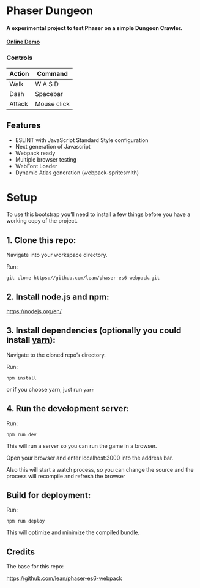# Phaser Dungeon
#### A experimental project to test Phaser on a simple Dungeon Crawler.

#### [Online Demo](http://phaser-dungeon.herokuapp.com/)
### Controls

| Action | Command |
| ------ | ------ |
| Walk | W A S D |
| Dash | Spacebar |
| Attack | Mouse click |

## Features
- ESLINT with JavaScript Standard Style configuration
- Next generation of Javascript
- Webpack ready
- Multiple browser testing
- WebFont Loader
- Dynamic Atlas generation (webpack-spritesmith)

# Setup
To use this bootstrap you’ll need to install a few things before you have a working copy of the project.

## 1. Clone this repo:

Navigate into your workspace directory.

Run:

```git clone https://github.com/lean/phaser-es6-webpack.git```

## 2. Install node.js and npm:

https://nodejs.org/en/


## 3. Install dependencies (optionally you could install [yarn](https://yarnpkg.com/)):

Navigate to the cloned repo’s directory.

Run:

```npm install``` 

or if you choose yarn, just run ```yarn```

## 4. Run the development server:

Run:

```npm run dev```

This will run a server so you can run the game in a browser.

Open your browser and enter localhost:3000 into the address bar.

Also this will start a watch process, so you can change the source and the process will recompile and refresh the browser


## Build for deployment:

Run:

```npm run deploy```

This will optimize and minimize the compiled bundle.

## Credits
The base for this repo:

https://github.com/lean/phaser-es6-webpack
